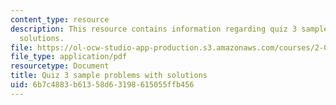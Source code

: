 ```yaml
---
content_type: resource
description: This resource contains information regarding quiz 3 sample problems with
  solutions.
file: https://ol-ocw-studio-app-production.s3.amazonaws.com/courses/2-086-numerical-computation-for-mechanical-engineers-fall-2012/6b7c4883b61358d63198615055ffb456_MIT2_086F12_quiz3_samples.pdf
file_type: application/pdf
resourcetype: Document
title: Quiz 3 sample problems with solutions
uid: 6b7c4883-b613-58d6-3198-615055ffb456
---
```

